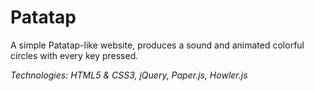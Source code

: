 # Patatap
A simple Patatap-like website, produces a sound and animated colorful circles with every key pressed.

*Technologies: HTML5 & CSS3, jQuery, Paper.js, Howler.js*

